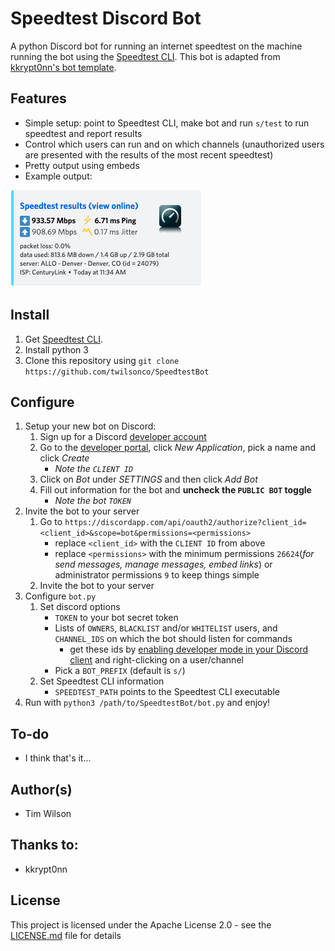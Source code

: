 # Speedtest Discord Bot
A python Discord bot for running an internet speedtest on the machine running the bot using the [Speedtest CLI](https://www.speedtest.net/apps/cli).
This bot is adapted from [kkrypt0nn's bot template](https://github.com/kkrypt0nn/Python-Discord-Bot-Template).

## Features
* Simple setup: point to Speedtest CLI, make bot and run `s/test` to run speedtest and report results
* Control which users can run and on which channels (unauthorized users are presented with the results of the most recent speedtest)
* Pretty output using embeds
* Example output:

![ex](https://github.com/twilsonco/SpeedtestBot/blob/master/ex.png)

## Install
1. Get [Speedtest CLI](https://www.speedtest.net/apps/cli).
2. Install python 3
3. Clone this repository using `git clone https://github.com/twilsonco/SpeedtestBot`


## Configure
1. Setup your new bot on Discord:
	1. Sign up for a Discord [developer account](https://discord.com/developers/docs)
	2. Go to the [developer portal](https://discordapp.com/developers/applications), click *New Application*, pick a name and click *Create*
		* *Note the `CLIENT ID`*
	3. Click on *Bot* under *SETTINGS* and then click *Add Bot*
	4. Fill out information for the bot and **uncheck the `PUBLIC BOT` toggle**
		* *Note the bot `TOKEN`*
2. Invite the bot to your server
	1. Go to `https://discordapp.com/api/oauth2/authorize?client_id=<client_id>&scope=bot&permissions=<permissions>`
		* replace `<client_id>` with the `CLIENT ID` from above
		* replace `<permissions>` with the minimum permissions `26624`(*for send messages, manage messages, embed links*) or administrator permissions `9` to keep things simple
	2. Invite the bot to your server
2. Configure `bot.py`
	1. Set discord options
		* `TOKEN` to your bot secret token
		* Lists of `OWNERS`, `BLACKLIST` and/or `WHITELIST` users, and `CHANNEL_IDS` on which the bot should listen for commands
			* get these ids by [enabling developer mode in your Discord client](https://support.discord.com/hc/en-us/articles/206346498-Where-can-I-find-my-User-Server-Message-ID-) and right-clicking on a user/channel
		* Pick a `BOT_PREFIX` (default is `s/`)
	2. Set Speedtest CLI information
		* `SPEEDTEST_PATH` points to the Speedtest CLI executable
3. Run with `python3 /path/to/SpeedtestBot/bot.py` and enjoy!

## To-do
* I think that's it...

## Author(s)

* Tim Wilson

## Thanks to:

* kkrypt0nn

## License

This project is licensed under the Apache License 2.0 - see the [LICENSE.md](LICENSE.md) file for details
